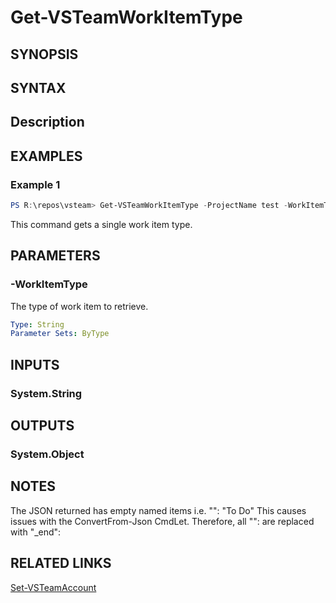 <!-- #include "./common/header.md" -->

# Get-VSTeamWorkItemType

## SYNOPSIS

<!-- #include "./synopsis/Get-VSTeamWorkItemType.md" -->

## SYNTAX

## Description

<!-- #include "./synopsis/Get-VSTeamWorkItemType.md" -->

## EXAMPLES

### Example 1

```PowerShell
PS R:\repos\vsteam> Get-VSTeamWorkItemType -ProjectName test -WorkItemType 'Code Review Response'
```

This command gets a single work item type.

## PARAMETERS

<!-- #include "./params/projectName.md" -->

### -WorkItemType

The type of work item to retrieve.

```yaml
Type: String
Parameter Sets: ByType
```

## INPUTS

### System.String

## OUTPUTS

### System.Object

## NOTES

The JSON returned has empty named items i.e.
"": "To Do"
This causes issues with the ConvertFrom-Json CmdLet.  Therefore, all "": are replaced with "_end":

## RELATED LINKS

[Set-VSTeamAccount](Set-VSTeamAccount.md)
